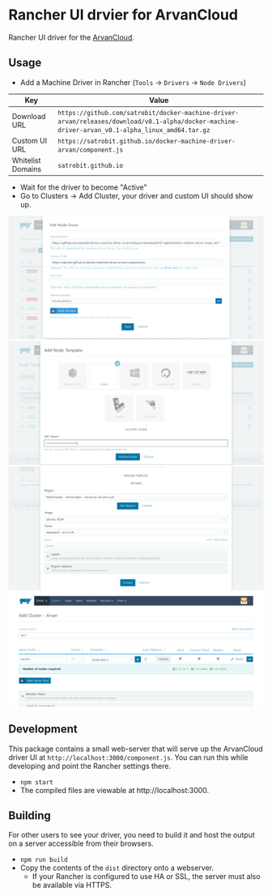 
# Rancher UI drvier for ArvanCloud

Rancher UI driver for the [ArvanCloud](https://www.arvancloud.com).

## Usage

* Add a Machine Driver in Rancher (`Tools` -> `Drivers` -> `Node Drivers`)

| Key | Value |
| --- | ----- |
| Download URL | `https://github.com/satrobit/docker-machine-driver-arvan/releases/download/v0.1-alpha/docker-machine-driver-arvan_v0.1-alpha_linux_amd64.tar.gz` |
| Custom UI URL | `https://satrobit.github.io/docker-machine-driver-arvan/component.js` |
| Whitelist Domains |  `satrobit.github.io` |

* Wait for the driver to become "Active"
* Go to Clusters -> Add Cluster, your driver and custom UI should show up.

![Node driver](docs/edit_node_driver.png)
![Node template auth](docs/node_template_auth.png)
![Node template image and flavor](docs/node_template_image_flavor.png)
![Adding cluster](docs/add_cluster.png)
## Development

This package contains a small web-server that will serve up the ArvanCloud driver UI at `http://localhost:3000/component.js`.  You can run this while developing and point the Rancher settings there.
* `npm start`
* The compiled files are viewable at http://localhost:3000.

## Building

For other users to see your driver, you need to build it and host the output on a server accessible from their browsers.

* `npm run build`
* Copy the contents of the `dist` directory onto a webserver.
  * If your Rancher is configured to use HA or SSL, the server must also be available via HTTPS.
